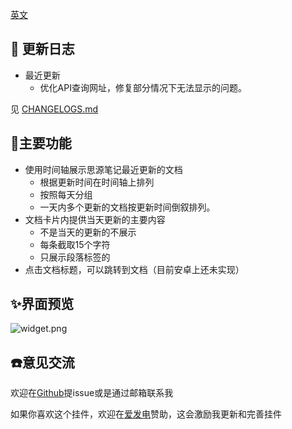 
[英文](./README.md)

## 🚀 更新日志
* 最近更新
  * 优化API查询网址，修复部分情况下无法显示的问题。

见 [CHANGELOGS.md](./CHANGELOGS.md)

## 🐯主要功能

* 使用时间轴展示思源笔记最近更新的文档
  * 根据更新时间在时间轴上排列
  * 按照每天分组
  * 一天内多个更新的文档按更新时间倒叙排列。
* 文档卡片内提供当天更新的主要内容
  * 不是当天的更新的不展示
  * 每条截取15个字符
  * 只展示段落标签的  
* 点击文档标题，可以跳转到文档（目前安卓上还未实现）


## ✨界面预览
![widget.png](https://s2.loli.net/2024/06/06/JjP4ZrUIl3Hizu1.jpg)



## ☎️意见交流

欢迎在[Github](https://github.com/lovelife88/siyuan-widget-lastedupdated)提issue或是通过邮箱联系我

如果你喜欢这个挂件，欢迎在[爱发电](https://afdian.net/a/lovelife88)赞助，这会激励我更新和完善挂件

